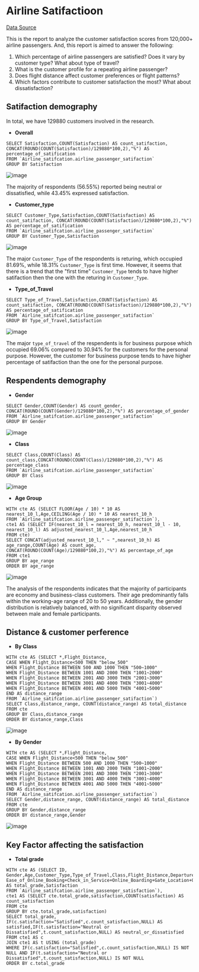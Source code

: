 # Airline Satifactioon
[Data Source](https://www.mavenanalytics.io/data-playground?order=date_added%2Cdesc&page=2&pageSize=20)

This is the report to analyze the customer satisfaction scores from 120,000+ airline passengers. And, this report is aimed to answer the following:

1. Which percentage of airline passengers are satisfied? Does it vary by customer type? What about type of travel?
2. What is the customer profile for a repeating airline passenger?
3. Does flight distance affect customer preferences or flight patterns?
4. Which factors contribute to customer satisfaction the most? What about dissatisfaction?

## Satifaction demography
In total, we have 129880 customers involved in the research.

* __Overall__
```Bigqery
SELECT Satisfaction,COUNT(Satisfaction) AS count_satifaction, CONCAT(ROUND(COUNT(Satisfaction)/129880*100,2),"%") AS percentage_of_satification
FROM `Airline_satifcation.airline_passenger_satifaction`
GROUP BY Satisfaction
```
![image](https://github.com/user-attachments/assets/2da552d0-a239-4ba6-96a0-83e2f1504282)

The majority of respondents (56.55%) reported being neutral or dissatisfied, while 43.45% expressed satisfaction.

* __Customer_type__
```Bigquery
SELECT Customer_Type,Satisfaction,COUNT(Satisfaction) AS count_satifaction, CONCAT(ROUND(COUNT(Satisfaction)/129880*100,2),"%") AS percentage_of_satification
FROM `Airline_satifcation.airline_passenger_satifaction`
GROUP BY Customer_Type,Satisfaction
```
![image](https://github.com/user-attachments/assets/8970444a-0b65-4d2e-bc9c-05e4004c0a92)

The major `Customer_Type` of the respondents is returing, which occupied 81.69%, while 18.31%  `Customer_Type` is first time. However, it seems that there is a trend that the "first time" `Customer_Type` tends to have higher satifaction then the one with the returing in `Customer_Type`.

* __Type_of_Travel__
```Bigquery
SELECT Type_of_Travel,Satisfaction,COUNT(Satisfaction) AS count_satifaction, CONCAT(ROUND(COUNT(Satisfaction)/129880*100,2),"%") AS percentage_of_satification
FROM `Airline_satifcation.airline_passenger_satifaction`
GROUP BY Type_of_Travel,Satisfaction
```
![image](https://github.com/user-attachments/assets/b76b2064-a214-4c5f-8aa4-45f82aed0de6)

The major `type_of_travel` of the respendents is for business purpose which occupied 69.06% compared to 30.94% for the customers for the personal purpose. However, the customer for business purpose tends to have higher percentage of satifaction than the one for the personal purpose. 

## Respendents demography

* __Gender__
```Bigquery
SELECT Gender,COUNT(Gender) AS count_gender, CONCAT(ROUND(COUNT(Gender)/129880*100,2),"%") AS percentage_of_gender
FROM `Airline_satifcation.airline_passenger_satifaction`
GROUP BY Gender
```
![image](https://github.com/user-attachments/assets/bdb414ff-cc6b-4121-b46c-0afd6f27c147)
* __Class__
```Bigquery
SELECT Class,COUNT(Class) AS count_class,CONCAT(ROUND(COUNT(Class)/129880*100,2),"%") AS percentage_class
FROM `Airline_satifcation.airline_passenger_satifaction`
GROUP BY Class
```
![image](https://github.com/user-attachments/assets/2db8dac4-b41e-4ef9-9ab8-a48cdd75f524)
* __Age Group__
```Bigquery
WITH cte AS (SELECT FLOOR(Age / 10) * 10 AS nearest_10_l,Age,CEILING(Age / 10) * 10 AS nearest_10_h
FROM `Airline_satifcation.airline_passenger_satifaction`),
cte1 AS (SELECT IF(nearest_10_l = nearest_10_h, nearest_10_l - 10, nearest_10_l) AS adjusted_nearest_10_l,Age,nearest_10_h
FROM cte)
SELECT CONCAT(adjusted_nearest_10_l," ~ ",nearest_10_h) AS age_range,COUNT(Age) AS count_age,
CONCAT(ROUND(COUNT(Age)/129880*100,2),"%") AS percentage_of_age
FROM cte1
GROUP BY age_range
ORDER BY age_range
```
![image](https://github.com/user-attachments/assets/6c67038f-9fa4-4bf2-aa9a-4c41811f208a)

The analysis of the respondents indicates that the majority of participants are economy and business-class customers. Their age predominantly falls within the working-age range of 20 to 50 years. Additionally, the gender distribution is relatively balanced, with no significant disparity observed between male and female participants.

## Distance & customer perference

* __By Class__
```Bigquery
WITH cte AS (SELECT *,Flight_Distance,
CASE WHEN Flight_Distance<500 THEN "below_500"
WHEN Flight_Distance BETWEEN 500 AND 1000 THEN "500~1000"
WHEN Flight_Distance BETWEEN 1001 AND 2000 THEN "1001~2000"
WHEN Flight_Distance BETWEEN 2001 AND 3000 THEN "2001~3000"
WHEN Flight_Distance BETWEEN 3001 AND 4000 THEN "3001~4000"
WHEN Flight_Distance BETWEEN 4001 AND 5000 THEN "4001~5000"
END AS distance_range
FROM `Airline_satifcation.airline_passenger_satifaction`)
SELECT Class,distance_range, COUNT(distance_range) AS total_distance
FROM cte
GROUP BY Class,distance_range
ORDER BY distance_range,Class
```
![image](https://github.com/user-attachments/assets/e1730d80-473e-47c6-a44a-4dd64f73b348)
* __By Gender__
```Bigquery
WITH cte AS (SELECT *,Flight_Distance,
CASE WHEN Flight_Distance<500 THEN "below_500"
WHEN Flight_Distance BETWEEN 500 AND 1000 THEN "500~1000"
WHEN Flight_Distance BETWEEN 1001 AND 2000 THEN "1001~2000"
WHEN Flight_Distance BETWEEN 2001 AND 3000 THEN "2001~3000"
WHEN Flight_Distance BETWEEN 3001 AND 4000 THEN "3001~4000"
WHEN Flight_Distance BETWEEN 4001 AND 5000 THEN "4001~5000"
END AS distance_range
FROM `Airline_satifcation.airline_passenger_satifaction`)
SELECT Gender,distance_range, COUNT(distance_range) AS total_distance
FROM cte
GROUP BY Gender,distance_range
ORDER BY distance_range,Gender
```
![image](https://github.com/user-attachments/assets/043ee2d9-62aa-40b0-899f-935de8515f3e)

## Key Factor affecting the satisfaction

* __Total grade__ 
```Bigquery
WITH cte AS (SELECT ID, Gender,Age,Customer_Type,Type_of_Travel,Class,Flight_Distance,Departure_Delay,Arrival_Delay,
Ease_of_Online_Booking+Check_in_Service+Online_Boarding+Gate_Location+On_board_Service+Seat_Comfort+Leg_Room_Service+Cleanliness+Food_and_Drink+In_flight_Service+In_flight_Wifi_Service+In_flight_Entertainment+Baggage_Handling AS total_grade,Satisfaction
FROM `Airline_satifcation.airline_passenger_satisfaction`),
cte1 AS (SELECT cte.total_grade,satisfaction,COUNT(satisfaction) AS count_satisfaction
FROM cte
GROUP BY cte.total_grade,satisfaction)
SELECT total_grade, IF(c.satisfaction="Satisfied",c.count_satisfaction,NULL) AS satisfied,IF(t.satisfaction="Neutral or Dissatisfied",t.count_satisfaction,NULL) AS neutral_or_dissatisfied
FROM cte1 AS c
JOIN cte1 AS t USING (total_grade)
WHERE IF(c.satisfaction="Satisfied",c.count_satisfaction,NULL) IS NOT NULL AND IF(t.satisfaction="Neutral or Dissatisfied",t.count_satisfaction,NULL) IS NOT NULL
ORDER BY c.total_grade
```

